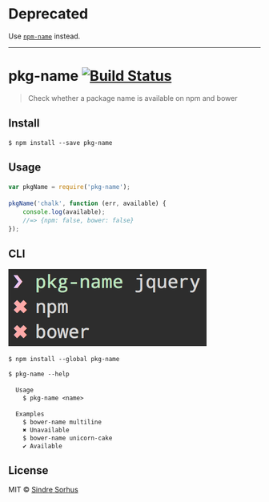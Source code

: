 # Deprecated

Use [`npm-name`](https://github.com/sindresorhus/npm-name) instead.

---

# pkg-name [![Build Status](https://travis-ci.org/sindresorhus/pkg-name.svg?branch=master)](https://travis-ci.org/sindresorhus/pkg-name)

> Check whether a package name is available on npm and bower


## Install

```
$ npm install --save pkg-name
```


## Usage

```js
var pkgName = require('pkg-name');

pkgName('chalk', function (err, available) {
	console.log(available);
	//=> {npm: false, bower: false}
});
```


## CLI

![](screenshot.png)

```
$ npm install --global pkg-name
```

```
$ pkg-name --help

  Usage
    $ pkg-name <name>

  Examples
    $ bower-name multiline
    ✖ Unavailable
    $ bower-name unicorn-cake
    ✔ Available
```


## License

MIT © [Sindre Sorhus](http://sindresorhus.com)
